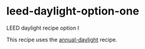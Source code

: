 # leed-daylight-option-one
LEED daylight recipe option I

This recipe uses the [annual-daylight](https://github.com/pollination/annual-daylight) recipe.
